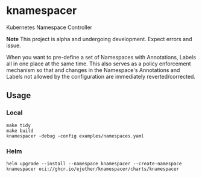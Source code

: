 # knamespacer

Kubernetes Namespace Controller

**Note** This project is alpha and undergoing development. Expect errors and issue.

When you want to pre-define a set of Namespaces with Annotations, Labels all in one place at the same time.
This also serves as a policy enforcement mechanism so that and changes in the Namespace's Annotations and Labels
not allowed by the configuration are immediately reverted/corrected.

## Usage

### Local

```shell
make tidy
make build
knamespacer -debug -config examples/namespaces.yaml
```

### Helm

`helm upgrade --install --namespace knamespacer --create-namespace knamespacer oci://ghcr.io/ejether/knamespacer/charts/knamespacer`
